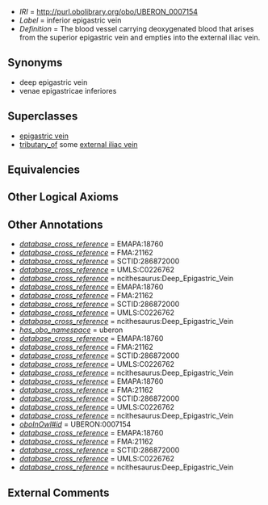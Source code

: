  * *IRI* = http://purl.obolibrary.org/obo/UBERON_0007154
 * *Label* = inferior epigastric vein
 * *Definition* = The blood vessel carrying deoxygenated blood that arises from the superior epigastric vein and empties into the external iliac vein.

## Synonyms

 * deep epigastric vein
 * venae epigastricae inferiores

## Superclasses

 * [epigastric vein](../../UBERON/56/UBERON_0006356.md)
 * [tributary_of](../../core#tributary/of/core#tributary_of.md) some [external iliac vein](../../UBERON/16/UBERON_0001316.md)

## Equivalencies


## Other Logical Axioms


## Other Annotations

 * *[database_cross_reference](../../ef/oboInOwl#hasDbXref.md)* = EMAPA:18760
 * *[database_cross_reference](../../ef/oboInOwl#hasDbXref.md)* = FMA:21162
 * *[database_cross_reference](../../ef/oboInOwl#hasDbXref.md)* = SCTID:286872000
 * *[database_cross_reference](../../ef/oboInOwl#hasDbXref.md)* = UMLS:C0226762
 * *[database_cross_reference](../../ef/oboInOwl#hasDbXref.md)* = ncithesaurus:Deep_Epigastric_Vein
 * *[database_cross_reference](../../ef/oboInOwl#hasDbXref.md)* = EMAPA:18760
 * *[database_cross_reference](../../ef/oboInOwl#hasDbXref.md)* = FMA:21162
 * *[database_cross_reference](../../ef/oboInOwl#hasDbXref.md)* = SCTID:286872000
 * *[database_cross_reference](../../ef/oboInOwl#hasDbXref.md)* = UMLS:C0226762
 * *[database_cross_reference](../../ef/oboInOwl#hasDbXref.md)* = ncithesaurus:Deep_Epigastric_Vein
 * *[has_obo_namespace](../../ce/oboInOwl#hasOBONamespace.md)* = uberon
 * *[database_cross_reference](../../ef/oboInOwl#hasDbXref.md)* = EMAPA:18760
 * *[database_cross_reference](../../ef/oboInOwl#hasDbXref.md)* = FMA:21162
 * *[database_cross_reference](../../ef/oboInOwl#hasDbXref.md)* = SCTID:286872000
 * *[database_cross_reference](../../ef/oboInOwl#hasDbXref.md)* = UMLS:C0226762
 * *[database_cross_reference](../../ef/oboInOwl#hasDbXref.md)* = ncithesaurus:Deep_Epigastric_Vein
 * *[database_cross_reference](../../ef/oboInOwl#hasDbXref.md)* = EMAPA:18760
 * *[database_cross_reference](../../ef/oboInOwl#hasDbXref.md)* = FMA:21162
 * *[database_cross_reference](../../ef/oboInOwl#hasDbXref.md)* = SCTID:286872000
 * *[database_cross_reference](../../ef/oboInOwl#hasDbXref.md)* = UMLS:C0226762
 * *[database_cross_reference](../../ef/oboInOwl#hasDbXref.md)* = ncithesaurus:Deep_Epigastric_Vein
 * *[oboInOwl#id](../../id/oboInOwl#id.md)* = UBERON:0007154
 * *[database_cross_reference](../../ef/oboInOwl#hasDbXref.md)* = EMAPA:18760
 * *[database_cross_reference](../../ef/oboInOwl#hasDbXref.md)* = FMA:21162
 * *[database_cross_reference](../../ef/oboInOwl#hasDbXref.md)* = SCTID:286872000
 * *[database_cross_reference](../../ef/oboInOwl#hasDbXref.md)* = UMLS:C0226762
 * *[database_cross_reference](../../ef/oboInOwl#hasDbXref.md)* = ncithesaurus:Deep_Epigastric_Vein

## External Comments

